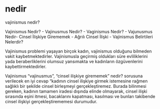 nedir
=====

vajinismus nedir?

Vajinismus Nedir? - Vajinusmus Nedir? - Vaginismus Nedir? - Vajunusmus Nedir- Cinsel İlişkiye Girememek - Ağrılı Cinsel İlişki - Vajinismus Belirtileri Nelerdir?

Vajinismus problemi yaşayan birçok kadın, vajinismus olduğunu bilmeden vakit kaybetmektedirler. Vajinismusla geçirmiş oldukları süre evliliklerini yada beraberliklerini olumsuz yansımakta ve kadınların özgüvenlerini kaybettirmektedirler.

Vajinismus  “vajinusmus”, “cinsel ilişkiye girememek” nedir? sorusuna verilecek en iyi cevap  “kadının cinsel ilişkiye girmek istemesine rağmen sağlıklı bir şekilde cinsel birleşmeyi gerçekleştiremez. Burada bilinmesi gereken, kadının tamamen iradesi dışında elinde olmayarak, cinsel ilişki sırasında eşini itmesi, bacaklarını kapatması, kasılması ve bunları takibende cinsel ilişkiyi gerçekleştirememesi durumudur.
